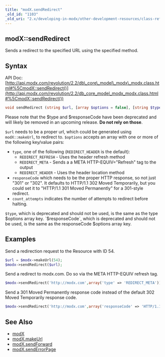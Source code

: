 ```yaml
---
title: "modX.sendRedirect"
_old_id: "1103"
_old_uri: "2.x/developing-in-modx/other-development-resources/class-reference/modx/modx.sendredirect"
---
```


## modX::sendRedirect

Sends a redirect to the specified URL using the specified method.

## Syntax

API Doc: [http://api.modx.com/revolution/2.2/db\_core\_model\_modx\_modx.class.html#%5CmodX::sendRedirect()](http://api.modx.com/revolution/2.2/db_core_model_modx_modx.class.html#%5CmodX::sendRedirect())

``` php
void sendRedirect (string $url, [array $options = false], [string $type = ''], [string $responseCode])
```

Please note that the $type and $responseCode have been deprecated and will likely be removed in an upcoming release. **Do not rely on those**.

`$url` needs to be a proper url, which could be generated using `modX::makeUrl`, to redirect to.
`$options` accepts an array with one or more of the following key/value pairs:

- `type`, one of the following (`REDIRECT_HEADER` is the default):
    - `REDIRECT_REFRESH` - Uses the header refresh method
    - `REDIRECT_META` - Sends a a META HTTP-EQUIV="Refresh" tag to the output
    - `REDIRECT_HEADER` - Uses the header location method
- `responseCode` which needs to be the proper HTTP response, so not just "301" or "302". It defaults to HTTP/1.1 302 Moved Temporarily, but you could set it to "HTTP/1.1 301 Moved Permanently" for a 301-style redirect.
- `count_attempts` indicates the number of attempts to redirect before halting.

`$type`, which is deprecated and should not be used, is the same as the type $options array key.
`$responseCode`, which is deprecated and should not be used, is the same as the responseCode $options array key.

## Examples

Send a redirection request to the Resource with ID 54.

``` php
$url = $modx->makeUrl(54);
$modx->sendRedirect($url);
```

Send a redirect to modx.com. Do so via the META HTTP-EQUIV refresh tag.

``` php
$modx->sendRedirect('http://modx.com',array('type' => 'REDIRECT_META'));
```

Send a 301 Moved Permanently response code instead of the default 302 Moved Temporarily response code.

``` php
$modx->sendRedirect('http://modx.com',array('responseCode' => 'HTTP/1.1 301 Moved Permanently'));
```

## See Also

- [modX](extending-modx/core-model/modx "modX")
- [modX.makeUrl](extending-modx/modx-class/reference/modx.makeurl "modX.makeUrl")
- [modX.sendForward](extending-modx/modx-class/reference/modx.sendforward "modX.sendForward")
- [modX.sendErrorPage](extending-modx/modx-class/reference/modx.senderrorpage "modX.sendErrorPage")
